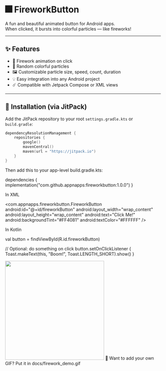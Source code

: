 # 🎆 FireworkButton

A fun and beautiful animated button for Android apps.  
When clicked, it bursts into colorful particles — like fireworks!

---

## ✨ Features

- 🧨 Firework animation on click
- 🌈 Random colorful particles
- 🖼 Customizable particle size, speed, count, duration
- 💡 Easy integration into any Android project
- ☄️ Compatible with Jetpack Compose or XML views

---

## 🚀 Installation (via JitPack)

Add the JitPack repository to your root `settings.gradle.kts` or `build.gradle`:

```kotlin
dependencyResolutionManagement {
    repositories {
        google()
        mavenCentral()
        maven(url = "https://jitpack.io")
    }
}
```

Then add this to your app-level build.gradle.kts:

dependencies {
    implementation("com.github.appnapps:fireworkbutton:1.0.0")
}

In XML

<com.appnapps.fireworkbutton.FireworkButton
    android:id="@+id/fireworkButton"
    android:layout_width="wrap_content"
    android:layout_height="wrap_content"
    android:text="Click Me!"
    android:backgroundTint="#FF4081"
    android:textColor="#FFFFFF" />

In Kotlin

val button = findViewById<FireworkButton>(R.id.fireworkButton)

// Optional: do something on click
button.setOnClickListener {
    Toast.makeText(this, "Boom!", Toast.LENGTH_SHORT).show()
}


<img src="https://github.com/appnapps/fireworkbutton/blob/main/docs/firework_demo.gif" width="320"/>
📸 Want to add your own GIF? Put it in docs/firework_demo.gif


